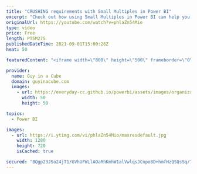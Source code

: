 ```yaml
---
title: "CRUSHING requirements with Small Multiples in Power BI"
excerpt: "Check out how using Small Multiples in Power BI can help you CRUSH requirements and satisfy business requests to make amazing reports! Patrick also has a neat trick for you.  Documentation: https://docs.microsoft.com/power-bi/visuals/power-bi-visualization-small-multiples  📢 Become a member: https://guyinacu.be/membership"
originalUrl: https://youtube.com/watch?v=phlaZn54Mio
type: video
price: Free
length: PT5M27S
publishedDateTime: 2021-09-01T15:00:26Z
heat: 50

featuredContent: "<iframe width=\"800\" height=\"500\" frameborder=\"0\" src=\"https://www.youtube.com/embed/phlaZn54Mio\" allow=\"accelerometer; autoplay; encrypted-media; gyroscope; picture-in-picture\" allowfullscreen></iframe>"

provider:
  name: Guy in a Cube
  domain: guyinacube.com
  images:
    - url: https://everyday-cc.github.io/powerbi/assets/images/organizations/guyinacube.com-50x50.jpg
      width: 50
      height: 50

topics:
  - Power BI

images:
  - url: https://i.ytimg.com/vi/phlaZn54Mio/maxresdefault.jpg
    width: 1280
    height: 720
    isCached: true

secured: "BQgp23JSo24jT1/GVhUFWLlAOaRhKmhW1alVwlqsJCnpo8D+hmfHzQSQsSq/7CBj1iwnhsY9BA1QfpwhQNPiQYnxgnRzjgchejZH5UCrm0UHdWQJg40iT+q3QnGxSjl0V/504CtAlTIZTlFflY2LsmZTysfXYS6i83+jrCm1HZpcScg0MreMUnzLQHjEiQG+lVZOP7RFJ8RLhI2nvdXuxWllqQGG/FpxeRCrqs0F1jmm73MoqTIY233D4Pu8AHb/8AjV1/BfCGINe3Yt5A3JEEhW6+b+B80ABezvwz2DDO6EpwEWuXZe/IvY20xgQxfOOeKNVqEsbZd034FmmFNlOi+mnBWmqjdFM/ZyhgikdSh2K4XEzK1t/6jVp7fv6OittgLlbqxKOR36kJapzzJCQqxxobLI7WfCXIGclcYpdPM=;5j+z56p+u51u9KCb3J2odw=="
---
```


